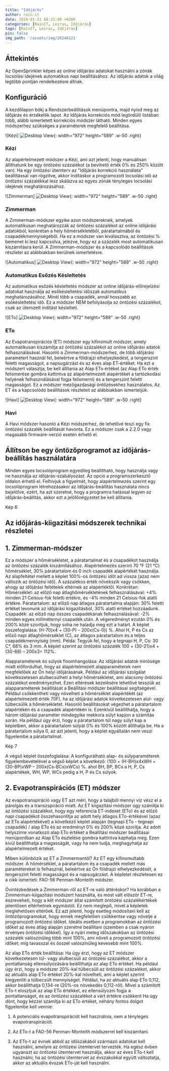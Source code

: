 ```yaml
---
title: "Időjárás"
author: rain-it
date: 2024-01-21 08:33:00 +0200
categories: [RainIT, Leiras, Időjárás]
tags: [RainIT, Leiras, Időjárás]
pin: false
img_path: '/assets/img/20240121'
---
```



## Áttekintés
Az OpenSprinkler képes az online időjárási adatokat használni a zónák locsolási idejének automatikus napi beállításához. Az időjárás adatok a világ legtöbb pontján rendelkezésre állnak.

## Konfiguráció
A kezdőlapon bökj a Rendszerbeállítások menüpontra, majd nyisd meg az Időjárás és érzékelők lapot. Az Időjárás korrekciós mód legördülő listában több, alább ismertetett korrekciós módszer látható. Minden egyes módszerhez szükséges a paraméterek megfelelő beállítása.

![Kézi]
![Desktop View](/001.jpg){: width="972" height="589" .w-50 .right}
### Kézi
Az alapértelmezett módszer a Kézi, ami azt jelenti, hogy manuálisan állíthatunk be egy öntözési százalékot (a bevihető érték 0% és 250% között van). Ha egy öntözési ütemterv az "Időjárás korrekció használata" beállítással van rögzítve, akkor indításkor a programozott locsolási idő az öntözési százalékkal lesz skálázva az egyes zónák tényleges locsolási idejének meghatározásához.

![Zimmerman]
![Desktop View](/002.jpg){: width="972" height="589" .w-50 .right}
### Zimmerman
A Zimmerman-módszer egyike azon módszereknek, amelyek automatikusan meghatározzák az öntözési százalékot az online időjárási adatokból, konkrétan a hely hőmérsékletéből, páratartalmából és csapadékmennyiségéből. Ha ez a módszer van kiválasztva, az öntözési % bemenet ki lesz kapcsolva, jelezve, hogy ez a százalék most automatikusan kiszámításra kerül. A Zimmerman-módszer és a kapcsolódó beállítások részletei az alábbiakban kerülnek ismertetésre.

![Automatikus]
![Desktop View](/003.jpg){: width="972" height="589" .w-50 .right}
### Automatikus Esőzés Késleltetés
Az automatikus esőzés késleltetés módszer az online időjárás-előrejelzési adatokat használja az esőkésleltetési időszak automatikus meghatározásához. Minél több a csapadék, annál hosszabb az esőkésleltetési idő. Ez a módszer NEM befolyásolja az öntözési százalékot, csak az ütemzett indítást késlelteti.

![ETo]
![Desktop View](/004.jpg){: width="972" height="589" .w-50 .right}
### ETo
Az Evapotranspirációs (ET) módszer egy kifinomult módszer, amely automatikusan kiszámítja az öntözési százalékot az online időjárási adatok felhasználásával. Hasonló a Zimmerman-módszerhez, de több időjárási paramétert használ fel, beleértve a földrajzi elhelyezkedést, a tengerszint feletti magasságot, a napsugárzást és az éves alap ET-értéket. Ha ezt a módszert választja, be kell állítania az Alap ETo értéket (az Alap ETo érték felismerése gombra kattintva az alapértelmezett alapértéket a tartózkodási helyének felhasználásával fogja felismerni) és a tengerszint feletti magasságot. Ez a módszer mezőgazdasági öntözésekhez használatos. Az ET és a kapcsolódó beállítások részleteit az alábbiakban ismertetjük.

![Havi]
![Desktop View](/005.jpg){: width="972" height="589" .w-50 .right}
### Havi
A Havi módszer hasonló a Kézi módszerhez, de lehetővé teszi egy fix öntözési százalék beállítását havonta. Ez a módszer csak a 2.2.0 vagy magasabb firmware-verzió esetén érhető el.

## Állítson be egy öntözőprogramot az időjárás-beállítás használatára


Minden egyes locsolóprogram egyedileg beállítható, hogy használja vagy ne használja az időjárás-szabályozást. Az opció a programszerkesztő oldalon érhető el. Felhívjuk a figyelmét, hogy alapértelmezés szerint egy locsolóprogram létrehozásakor az Időjárás-beállítás használata nincs bejelölve, ezért, ha azt szeretné, hogy a programra hatással legyen az időjárás-beállítás, akkor ezt a jelölőnégyzetet be kell állítania.

Kép 6 

## Az időjárás-kiigazítási módszerek technikai részletei

## 1. Zimmerman-módszer
Ez a módszer a hőmérsékletet, a páratartalmat és a csapadékot használja az öntözési százalék kiszámításához. Alapértelmezés szerint 70 °F (21 °C) hőmérséklet, 30% páratartalom és 0 inch csapadék alapértékét használja. Az alapfeltétel mellett a képlet 100%-os öntözési időt ad vissza (azaz nem változik az öntözési idő). A százalékos érték növekszik vagy csökken, ahogy az időjárási feltételek eltérnek az alapértéktől. Konkrétan:
Hőmérséklet: az előző nap átlaghőmérsékletének felhasználásával: +4% minden 21 Celsius-fok feletti értékre, és -4% minden 21 Celsius-fok alatti értékre.
Páratartalom: az előző nap átlagos páratartalma alapján: 30% feletti értéket levonunk az időjárási kiigazításból, 30% alatti értéket hozzáadunk. 
Csapadék: az előző nap összes csapadékának felhasználásával: -2% minden egyes miliméternyi csapadék után. 
A végeredményt ezután 0% és 200% közé szorítjuk, hogy soha ne haladja meg ezt a határt.
A képlet összefoglalása: (H-70)x4 + (30-P) – 200x(Cs-0)) %.
Ahol H, P és Cs az előző napi átlaghőmérséklet (C), az átlagos páratartalom és a teljes csapadékmennyiség (mm). 
Példa: Tegyük fel, hogy a tegnapi H, P, Cs: 30 C°, 68% és 3 mm. A képlet szerint az öntözési százalék 100 + (30-21)x4 + (30-68) – 200x3= 112%.

Alapparaméterek és súlyok finomhangolása: Az időjárási adatok minősége miatt előfordulhat, hogy az alapértelmezett alapparaméterek nem megfelelőek az Ön helyi időjárásának. Például az időjárási szolgálat következetesen alulbecsülheti a helyi hőmérsékletet, ami alacsony öntözési százalékot eredményezhet. Ezen eltérések kezelésére lehetővé tesszük az alapparaméterek beállítását a Beállítási módszer beállításai segítségével. Például csökkentheti vagy növelheti a hőmérséklet alapértékét (az alapértelmezett érték 70F), ha az időjárási adatok következetesen alul- vagy túlbecsülik a hőmérsékletet. Hasonló beállításokat végezhet a páratartalom alapértékén és a csapadék alapértékén is.
Ezenkívül beállíthatja, hogy a három időjárási paraméter mindegyike mekkora súlyt kapjon a számítás során. Ha például úgy érzi, hogy a páratartalom túl nagy súlyt kap a képletben, akkor a páratartalom súlyát 0% és 100% között állíthatja be. Ha a páratartalom súlya 0, az azt jelenti, hogy a képlet egyáltalán nem veszi figyelembe a páratartalmat.

Kép 7 

A végső képlet összefoglalása: A konfigurálható alap- és súlyparaméterek figyelembevételével a végső képlet a következő:
(100 + (H-BH)x4xWH + (30-BP)xWP – 200x(Cs-BCs)xWCs) %.
ahol BH, BP, BCs a H, P, Cs alapértékek, WH, WP, WCs pedig a H, P és Cs súlyok.


## 2. Evapotranspirációs (ET) módszer
Az evapotranspiráció vagy ET azt méri, hogy a talajból mennyi víz vész el a párolgás és a transzspiráció miatt. Az ET kiigazítási módszer úgy számítja ki az öntözési százalékot, hogy egy referencia ET-indexet (ETo) és az előző napi csapadékot összehasonlítja az adott hely átlagos ETo-értékével (azaz az ETo alapértékével) a következő képlet alapján
(tegnapi ETo - tegnapi csapadék) / alap ETo és az eredményt 0% és 200% közé szorítja. Az adott helyszínre vonatkozó alap ETo értéket a Beállítási módszer beállításai menüpontban az Alap ETo észlelése gombra kattintva kaphatja meg. Ezen kívül beállíthatja a magasságát, vagy ha nem tudja, meghagyhatja az alapértelmezett értéket.

Miben különbözik az ET a Zimmermantól? Az ET egy kifinomultabb módszer. A hőmérséklet, a páratartalom és a csapadék mellett más paramétereket is felhasznál, beleértve az Ön földrajzi elhelyezkedését, a tengerszint feletti magasságot és a napsugárzást. A képletet részletesen ez a cikk ismerteti: FAO-56 Penman-Monteith módszer.

Óvintézkedések a Zimmerman-ről az ET-re való áttéréskor? Ha korábban a Zimmerman-kiigazítási módszert használta, és most vált először ET-re, észreveheti, hogy a két módszer által számított öntözési százalékértékek jelentősen eltérhetnek egymástól. Ez nem meglepő, mivel a képletek meglehetősen eltérőek. Ez azt jelenti, hogy esetleg módosítani kell az öntözőprogramokat, hogy ennek megfelelően csökkentse vagy növelje a programozott öntözési időket. Ideális esetben a programokban az öntözési időket az éves átlag alapján szeretné beállítani (szemben a csak nyáron érvényes öntözési időkkel). Így a nyári meleg időszakokban az öntözési százalék valószínűleg több mint 100%, ami növeli a programozott öntözési időket; míg tavasszal és ősszel valószínűleg kevesebb mint 100%. 

Az alap ETo érték beállítása: Ha úgy érzi, hogy az ET módszer következetesen túl- vagy alulbecsüli az öntözési százalékot, akkor a pontatlanság ellensúlyozására beállíthatja az alap ETo értéket. Ha például úgy érzi, hogy a módszer 20%-kal túlbecsüli az öntözési százalékot, akkor az aktuális alap ETo értéket 20%-kal növelheti, ami a képlet szerint kiegyenlíti a túlbecsült mennyiséget. Például, ha az aktuális alap ETo 0,112, akkor beállíthatja 0,134-re (20%-os növekedés 0,112-ről). Mivel a számított ETo-t elosztjuk az alap ETo értékkel, ez ellensúlyozni fogja a pontatlanságot, és az öntözési százalékot a várt értékre csökkent
Ha úgy dönt, hogy kézzel számítja ki az ETo értéket, néhány fontos dolgot figyelembe kell vennie:

1.	A potenciális evapotranspirációt kell használnia, nem a tényleges evapotranspirációt.

2.	Az ETo-t a FAO-56 Penman-Monteith módszerrel kell kiszámítani.

3.	Az ETo-t az évnek abból az időszakából származó adatokat kell használni, amelyre az öntözési ütemtervet tervezték. Ha egész évben ugyanazt az öntözési ütemtervet használja, akkor az éves ETo-t kell használni; ha az öntözési ütemtervet az évszakokkal együtt változtatja, akkor az aktuális évszak ETo-ját kell használni.

